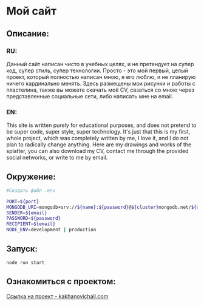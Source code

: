 # Мой сайт

## Описание:

### RU:
Данный сайт написан чисто в учебных целях, и не претендует на супер код, супер стиль, супер технологии. Просто - это мой первый, целый проект, который полностью написан мною, я его люблю, и не планирую ничего кардинально менять. Здесь размещены мои рисунки и работы с пластелина, также вы можете скачать моё CV, свзаться со мною через представленные социальные сети, либо написать мне на email.

### EN:
This site is written purely for educational purposes, and does not pretend to be super code, super style, super technology. It's just that this is my first, whole project, which was completely written by me, I love it, and I do not plan to radically change anything. Here are my drawings and works of the splatter, you can also download my CV, contact me through the provided social networks, or write to me by email.

## Окружение:


```bash
#Создать файл .env

PORT=${port}
MONGODB_URI=mongodb+srv://${name}:${password}@${cluster}mongodb.net/${db}
SENDER=${email}
PASSWORD=${password}
RECIPIENT=${email}
NODE_ENV=development | production
```

## Запуск:

```bash
node run start
```

## Ознакомиться с проектом:

[Ссылка на проект - kakhanovichall.com](https://kakhanovichal.herokuapp.com)
